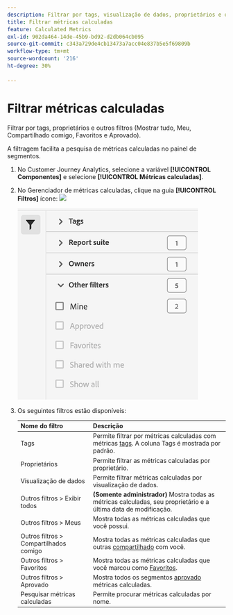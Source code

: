 ```yaml
---
description: Filtrar por tags, visualização de dados, proprietários e outros filtros (Mostrar tudo, Meu, Compartilhado comigo, Favoritos e Aprovado).
title: Filtrar métricas calculadas
feature: Calculated Metrics
exl-id: 902da464-14de-45b9-bd92-d2db064cb095
source-git-commit: c343a729de4cb13473a7acc04e837b5e5f69809b
workflow-type: tm+mt
source-wordcount: '216'
ht-degree: 30%

---
```


# Filtrar métricas calculadas

Filtrar por tags, proprietários e outros filtros (Mostrar tudo, Meu, Compartilhado comigo, Favoritos e Aprovado).

A filtragem facilita a pesquisa de métricas calculadas no painel de segmentos.

1. No Customer Journey Analytics, selecione a variável **[!UICONTROL Componentes]** e selecione **[!UICONTROL Métricas calculadas]**.

1. No Gerenciador de métricas calculadas, clique na guia **[!UICONTROL Filtros]** ícone:  ![](https://spectrum.adobe.com/static/icons/workflow_18/Smock_Filter_18_N.svg)

   ![Gerenciador de métricas calculadas mostrando o ícone Filtros e os filtros disponíveis, como Tags, Conjunto de relatórios e Proprietários.](assets/filtering.png)

1. Os seguintes filtros estão disponíveis:

   | Nome do filtro | Descrição |
   |---|---|
   | Tags | Permite filtrar por métricas calculadas com métricas [tags](/help/components/calc-metrics/cm-workflow/cm-tagging.md). A coluna Tags é mostrada por padrão. |
   | Proprietários | Permite filtrar as métricas calculadas por proprietário. |
   | Visualização de dados | Permite filtrar métricas calculadas por visualização de dados. |
   | Outros filtros > Exibir todos | **(Somente administrador)** Mostra todas as métricas calculadas, seu proprietário e a última data de modificação. |
   | Outros filtros > Meus | Mostra todas as métricas calculadas que você possui. |
   | Outros filtros > Compartilhados comigo | Mostra todas as métricas calculadas que outras [compartilhado](/help/components/calc-metrics/cm-workflow/cm-sharing.md) com você. |
   | Outros filtros > Favoritos | Mostra todas as métricas calculadas que você marcou como [Favoritos](/help/components/calc-metrics/cm-workflow/cm-favorite.md). |
   | Outros filtros > Aprovado | Mostra todos os segmentos  [aprovado](/help/components/calc-metrics/cm-workflow/cm-approving.md) métricas calculadas. |
   | Pesquisar métricas calculadas | Permite procurar métricas calculadas por nome. |
